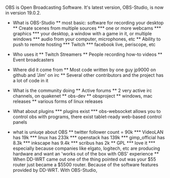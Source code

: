 OBS is Open Broadcasting Software. It's latest version, OBS-Studio, is now in version 19.0.2.


* What is OBS-Studio
** most basic: software for recording your desktop
** Create scenes from multiple sources
*** one or more webcams
*** graphics
*** your desktop, a window with a game in it, or multiple windows
*** audio from your computer, microphones, etc
** Ability to push to remote hosting
*** Twitch
*** facebook live, periscope, etc

* Who uses it
** Twitch Streamers
** People recording how-to videos
** Event broadcasters

* Where did it come from
** Most code written by one guy jp9000 on github and 'Jim' on irc
** Several other contributors and the project has a lot of code in it

* What is the community doing
** Active forums
** 2 very active irc channels, on quakenet
** obs-dev
** obsproject
** windows, mac releases
** various forms of linux releases
* What about plugins
*** plugins exist
*** obs-websocket allows you to control obs with programs, there exist tablet-ready web-based control panels

* what is uniuqe about OBS
** twitter follower count = 90k
*** VideoLAN has 19k
*** linux has 233k
*** openstack has 139k
*** gimp_official has 8.3k
*** inkscape has 9.4k
*** scribus has 2k
** GPL
*** love it
*** especially because companies like elgato, logitech, etc are producing hardware and want an 'works out of the box with OBS' experience
** When DD-WRT came out one of the thing pointed out was your $55 router just became a $5500 router. Because of the software features provided by DD-WRT. With OBS-Studio,  

